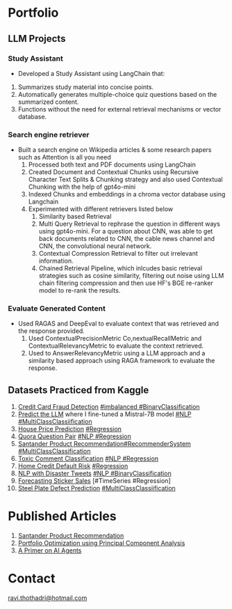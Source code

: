 <!-- https://rthothad01.github.io/portfolio/ -->
# Portfolio

## LLM Projects
### Study Assistant
- Developed a Study Assistant using LangChain that:
1. Summarizes study material into concise points.
2. Automatically generates multiple-choice quiz questions based on the summarized content.
3. Functions without the need for external retrieval mechanisms or vector database.


### Search engine retriever
- Built a search engine on Wikipedia articles & some research papers such as Attention is all you need
	1. Processed both text and PDF documents using LangChain
	2. Created Document and Contextual Chunks using Recursive Character Text Splits & Chunking strategy and also used Contextual Chunking with the help of gpt4o-mini
	3. Indexed Chunks and embeddings in a chroma vector database using Langchain
	4. Experimented with different retrievers listed below
		1. Similarity based Retrieval
		2. Multi Query Retrieval to rephrase the question in different ways using gpt4o-mini. For a question about CNN, was able to get back documents related to CNN, the cable news channel and CNN, the convolutional neural network.
		3. Contextual Compression Retrieval to filter out irrelevant information.
		4. Chained Retrieval Pipeline, which inlcudes basic retrieval strategies such as cosine similarity, filtering out noise using LLM chain filtering compression and then use HF's BGE re-ranker model to re-rank the results.

### Evaluate Generated Content
- Used RAGAS and DeepEval to evaluate context that was retrieved and the response provided.
	1. Used ContextualPrecisionMetric Co,nextualRecallMetric and ContextualRelevancyMetric to evaluate the context retrieved.
	2. Used to AnswerRelevancyMetric using a LLM approach and a similarity based approach using RAGA framework to evaluate the response.
	
## Datasets Practiced from Kaggle
1. [Credit Card Fraud Detection](https://www.kaggle.com/datasets/mlg-ulb/creditcardfraud) [#imbalanced #BinaryClassification]()
2. [Predict the LLM](https://www.kaggle.com/competitions/h2oai-predict-the-llm) where I fine-tuned a Mistral-7B model [#NLP #MultiClassClassiification]()
3. [House Price Prediction](https://www.kaggle.com/competitions/house-prices-advanced-regression-techniques) [#Regression]()
4. [Quora Question Pair](https://www.kaggle.com/competitions/quora-question-pairs) [#NLP #Regression]()
5. [Santander Product Recommendation](https://www.kaggle.com/c/santander-product-recommendation)[#RecommenderSystem #MultiClassClassification]()
6. [Toxic Comment Classification](https://www.kaggle.com/competitions/jigsaw-multilingual-toxic-comment-classification/overview) [#NLP #Regression]()
7. [Home Credit Default Risk](https://www.kaggle.com/competitions/home-credit-default-risk) [#Regression]()
8. [NLP with Disaster Tweets](https://www.kaggle.com/competitions/nlp-getting-started) [#NLP #BinaryClassification]()
9. [Forecasting Sticker Sales](https://www.kaggle.com/competitions/playground-series-s5e1) [#TimeSeries #Regression]
10. [Steel Plate Defect Prediction](https://www.kaggle.com/competitions/playground-series-s4e3) [#MultiClassClassiification]()

# Published Articles
1. [Santander Product Recommendation](https://medium.com/@ravitee/santander-product-recommendation-ee4122d15072)
2. [Portfolio Optimization using Principal Component Analysis](https://medium.com/@ravitee/portfolio-optimization-using-principal-component-analysis-923f102a8a47)
3. [A Primer on AI Agents](https://medium.com/@ravitee/a-primer-about-ai-agents-1e34f6dc7a4d)

# Contact
ravi.thothadri@hotmail.com